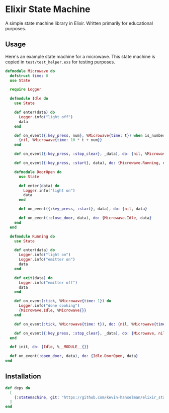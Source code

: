 # Elixir State Machine

A simple state machine library in Elixir. Written primarily for educational
purposes.

## Usage

Here's an example state machine for a microwave. This state machine is copied
in `test/test_helper.exs` for testing purposes.

```elixir
defmodule Microwave do
  defstruct time: 0
  use State

  require Logger

  defmodule Idle do
    use State

    def enter(data) do
      Logger.info("light off")
      data
    end

    def on_event({:key_press, num}, %Microwave{time: t}) when is_number(num) do
      {nil, %Microwave{time: 10 * t + num}}
    end

    def on_event({:key_press, :stop_clear}, _data), do: {nil, %Microwave{time: 0}}

    def on_event({:key_press, :start}, data), do: {Microwave.Running, data}

    defmodule DoorOpen do
      use State

      def enter(data) do
        Logger.info("light on")
        data
      end

      def on_event({:key_press, :start}, data), do: {nil, data}

      def on_event(:close_door, data), do: {Microwave.Idle, data}
    end
  end

  defmodule Running do
    use State

    def enter(data) do
      Logger.info("light on")
      Logger.info("emitter on")
      data
    end

    def exit(data) do
      Logger.info("emitter off")
      data
    end

    def on_event(:tick, %Microwave{time: 1}) do
      Logger.info("done cooking")
      {Microwave.Idle, %Microwave{}}
    end

    def on_event(:tick, %Microwave{time: t}), do: {nil, %Microwave{time: t - 1}}

    def on_event({:key_press, :stop_clear}, _data), do: {Microwave, nil}
  end

  def init, do: {Idle, %__MODULE__{}}

  def on_event(:open_door, data), do: {Idle.DoorOpen, data}
end
```

## Installation

```elixir
def deps do
  [
    {:statemachine, git: "https://github.com/kevin-hanselman/elixir_statemachine.git", tag: "main"}
  ]
end
```

